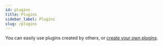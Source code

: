 ```yaml
---
id: plugins
title: Plugins
sidebar_label: Plugins
slug: /plugins
---
```


You can easily use plugins created by others, or [create your own plugins](/docs/developers/plugins).
